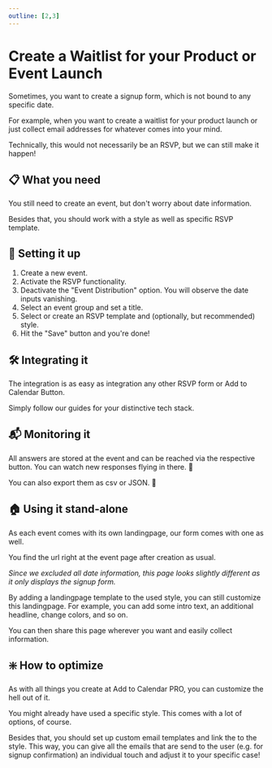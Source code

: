 ```yaml
---
outline: [2,3]
---
```


# Create a Waitlist for your Product or Event Launch

Sometimes, you want to create a signup form, which is not bound to any specific date.

For example, when you want to create a waitlist for your product launch or just collect email addresses for whatever comes into your mind.

Technically, this would not necessarily be an RSVP, but we can still make it happen!

## 📋 What you need

You still need to create an event, but don't worry about date information.

Besides that, you should work with a style as well as specific RSVP template.

## 🧱 Setting it up

1. Create a new event.
2. Activate the RSVP functionality.
3. Deactivate the "Event Distribution" option. You will observe the date inputs vanishing.
4. Select an event group and set a title.
5. Select or create an RSVP template and (optionally, but recommended) style.
6. Hit the "Save" button and you're done!

## 🛠️ Integrating it

The integration is as easy as integration any other RSVP form or Add to Calendar Button.

Simply follow our guides for your distinctive tech stack.

## 📬 Monitoring it

All answers are stored at the event and can be reached via the respective button.
You can watch new responses flying in there. 👀

You can also export them as csv or JSON. 💪

## 🏠 Using it stand-alone

As each event comes with its own landingpage, our form comes with one as well.

You find the url right at the event page after creation as usual.

*Since we excluded all date information, this page looks slightly different as it only displays the signup form.*

By adding a landingpage template to the used style, you can still customize this landingpage. For example, you can add some intro text, an additional headline, change colors, and so on.

You can then share this page wherever you want and easily collect information.

## ❇️ How to optimize

As with all things you create at Add to Calendar PRO, you can customize the hell out of it.

You might already have used a specific style. This comes with a lot of options, of course.

Besides that, you should set up custom email templates and link the to the style.
This way, you can give all the emails that are send to the user (e.g. for signup confirmation) an individual touch and adjust it to your specific case!
